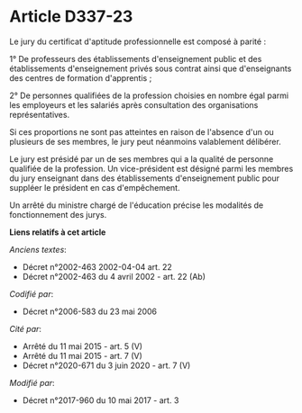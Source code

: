 # Article D337-23

Le jury du certificat d'aptitude professionnelle est composé à parité :

1° De professeurs des établissements d'enseignement public et des établissements d'enseignement privés sous contrat ainsi que
d'enseignants des centres de formation d'apprentis ;

2° De personnes qualifiées de la profession choisies en nombre égal parmi les employeurs et les salariés après consultation
des organisations représentatives.

Si ces proportions ne sont pas atteintes en raison de l'absence d'un ou plusieurs de ses membres, le jury peut néanmoins
valablement délibérer.

Le jury est présidé par un de ses membres qui a la qualité de personne qualifiée de la profession. Un vice-président est
désigné parmi les membres du jury enseignant dans des établissements d'enseignement public pour suppléer le président en cas
d'empêchement.

Un arrêté du ministre chargé de l'éducation précise les modalités de fonctionnement des jurys.

**Liens relatifs à cet article**

_Anciens textes_:

  - Décret n°2002-463 2002-04-04 art. 22
  - Décret n°2002-463 du 4 avril 2002 - art. 22 (Ab)

_Codifié par_:

  - Décret n°2006-583 du 23 mai 2006

_Cité par_:

  - Arrêté du 11 mai 2015 - art. 5 (V)
  - Arrêté du 11 mai 2015 - art. 7 (V)
  - Décret n°2020-671 du 3 juin 2020 - art. 7 (V)

_Modifié par_:

  - Décret n°2017-960 du 10 mai 2017 - art. 3
